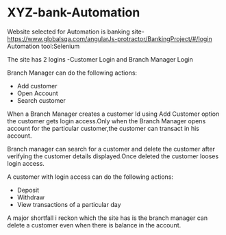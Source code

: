 # XYZ-bank-Automation

Website selected for Automation is banking site- https://www.globalsqa.com/angularJs-protractor/BankingProject/#/login
Automation tool:Selenium

The site has 2 logins -Customer Login and Branch Manager Login

Branch Manager can do the following actions:
* Add customer
* Open Account
* Search customer

<p>When a Branch Manager creates a customer Id using Add Customer option the customer gets login access.Only when the Branch Manager
opens account for the particular customer,the customer can transact in his account.</p>

<p>Branch manager can search for a customer and delete the customer after verifying the customer details displayed.Once deleted the 
customer looses login access.</p>

A customer with login access can do the following actions:
* Deposit
* Withdraw
* View transactions of a particular day

A major shortfall i reckon which the site has is the branch manager can delete a customer even when there is balance in the account.
